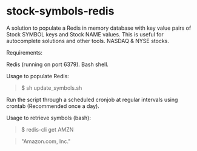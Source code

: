 # stock-symbols-redis

A solution to populate a Redis in memory database with key value pairs of Stock SYMBOL keys and Stock NAME values. This is useful for autocomplete solutions and other tools. NASDAQ & NYSE stocks.

Requirements: 

Redis (running on port 6379). 
Bash shell. 

Usage to populate Redis:

> $ sh update_symbols.sh

Run the script through a scheduled cronjob at regular intervals using crontab (Recommended once a day).

Usage to retrieve symbols (bash):

> $ redis-cli get AMZN

> "Amazon.com, Inc."

